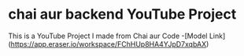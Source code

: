 # chai aur backend YouTube Project 
This is a YouTube Project I made from Chai aur Code
-[Model Link] (https://app.eraser.io/workspace/FChHUp8HA4YJpD7xqbAX)